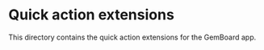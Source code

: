 # Quick action extensions

This directory contains the quick action extensions for the GemBoard app.